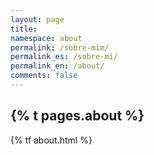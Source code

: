 ```yaml
---
layout: page
title: 
namespace: about
permalink: /sobre-mim/
permalink_es: /sobre-mi/
permalink_en: /about/
comments: false
---
```


<h2>{% t pages.about %}</h2>

{% tf about.html %}